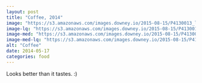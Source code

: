 ```yaml
---
layout: post
title: "Coffee, 2014"
image: "https://s3.amazonaws.com/images.downey.io/2015-08-15/P4130013_large.jpg"
image-lq: "https://s3.amazonaws.com/images.downey.io/2015-08-15/P4130013_large_lq.jpg"
image-med: "https://s3.amazonaws.com/images.downey.io/2015-08-15/P4130013_medium.jpg"
image-med-lq: "https://s3.amazonaws.com/images.downey.io/2015-08-15/P4130013_medium_lq.jpg"
alt: "Coffee"
date: 2014-05-17
categories: food
---
```


Looks better than it tastes. :)
